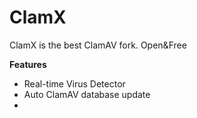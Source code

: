 # ClamX
ClamX is the best ClamAV fork. Open&amp;Free

**Features**
- Real-time Virus Detector
- Auto ClamAV database update
- 

